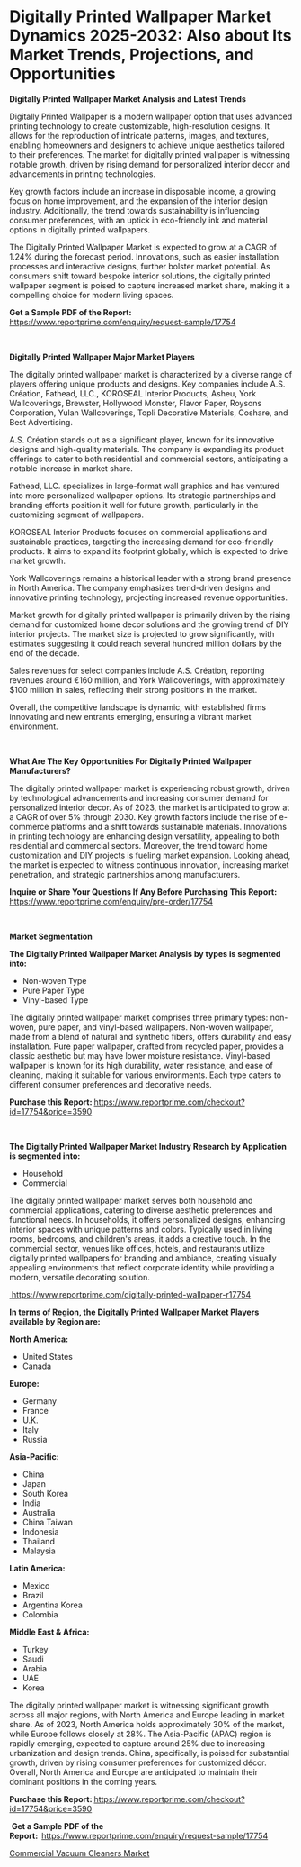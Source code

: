 <p><h1>Digitally Printed Wallpaper Market Dynamics 2025-2032: Also about Its Market Trends, Projections, and Opportunities</h1></p><p><strong>Digitally Printed Wallpaper Market Analysis and Latest Trends</strong></p>
<p><p>Digitally Printed Wallpaper is a modern wallpaper option that uses advanced printing technology to create customizable, high-resolution designs. It allows for the reproduction of intricate patterns, images, and textures, enabling homeowners and designers to achieve unique aesthetics tailored to their preferences. The market for digitally printed wallpaper is witnessing notable growth, driven by rising demand for personalized interior decor and advancements in printing technologies.</p><p>Key growth factors include an increase in disposable income, a growing focus on home improvement, and the expansion of the interior design industry. Additionally, the trend towards sustainability is influencing consumer preferences, with an uptick in eco-friendly ink and material options in digitally printed wallpapers.</p><p>The Digitally Printed Wallpaper Market is expected to grow at a CAGR of 1.24% during the forecast period. Innovations, such as easier installation processes and interactive designs, further bolster market potential. As consumers shift toward bespoke interior solutions, the digitally printed wallpaper segment is poised to capture increased market share, making it a compelling choice for modern living spaces.</p></p>
<p><strong>Get a Sample PDF of the Report:&nbsp;</strong> <a href="https://www.reportprime.com/enquiry/request-sample/17754?utm_campaign=2769&utm_medium=2&utm_source=Github&utm_content=ia&utm_term=18032025&utm_id=digitally-printed-wallpaper">https://www.reportprime.com/enquiry/request-sample/17754</a></p>
<p>&nbsp;</p>
<p><strong>Digitally Printed Wallpaper Major Market Players</strong></p>
<p><p>The digitally printed wallpaper market is characterized by a diverse range of players offering unique products and designs. Key companies include A.S. Création, Fathead, LLC., KOROSEAL Interior Products, Asheu, York Wallcoverings, Brewster, Hollywood Monster, Flavor Paper, Roysons Corporation, Yulan Wallcoverings, Topli Decorative Materials, Coshare, and Best Advertising.</p><p>A.S. Création stands out as a significant player, known for its innovative designs and high-quality materials. The company is expanding its product offerings to cater to both residential and commercial sectors, anticipating a notable increase in market share.</p><p>Fathead, LLC. specializes in large-format wall graphics and has ventured into more personalized wallpaper options. Its strategic partnerships and branding efforts position it well for future growth, particularly in the customizing segment of wallpapers.</p><p>KOROSEAL Interior Products focuses on commercial applications and sustainable practices, targeting the increasing demand for eco-friendly products. It aims to expand its footprint globally, which is expected to drive market growth.</p><p>York Wallcoverings remains a historical leader with a strong brand presence in North America. The company emphasizes trend-driven designs and innovative printing technology, projecting increased revenue opportunities.</p><p>Market growth for digitally printed wallpaper is primarily driven by the rising demand for customized home decor solutions and the growing trend of DIY interior projects. The market size is projected to grow significantly, with estimates suggesting it could reach several hundred million dollars by the end of the decade.</p><p>Sales revenues for select companies include A.S. Création, reporting revenues around €160 million, and York Wallcoverings, with approximately $100 million in sales, reflecting their strong positions in the market.</p><p>Overall, the competitive landscape is dynamic, with established firms innovating and new entrants emerging, ensuring a vibrant market environment.</p></p>
<p>&nbsp;</p>
<p><strong>What Are The Key Opportunities For Digitally Printed Wallpaper Manufacturers?</strong></p>
<p><p>The digitally printed wallpaper market is experiencing robust growth, driven by technological advancements and increasing consumer demand for personalized interior decor. As of 2023, the market is anticipated to grow at a CAGR of over 5% through 2030. Key growth factors include the rise of e-commerce platforms and a shift towards sustainable materials. Innovations in printing technology are enhancing design versatility, appealing to both residential and commercial sectors. Moreover, the trend toward home customization and DIY projects is fueling market expansion. Looking ahead, the market is expected to witness continuous innovation, increasing market penetration, and strategic partnerships among manufacturers.</p></p>
<p><strong>Inquire or Share Your Questions If Any Before Purchasing This Report:</strong> <a href="https://www.reportprime.com/enquiry/pre-order/17754?utm_campaign=2769&utm_medium=2&utm_source=Github&utm_content=ia&utm_term=18032025&utm_id=digitally-printed-wallpaper">https://www.reportprime.com/enquiry/pre-order/17754</a></p>
<p>&nbsp;</p>
<p><strong>Market Segmentation</strong></p>
<p><strong>The Digitally Printed Wallpaper Market Analysis by types is segmented into:</strong></p>
<p><ul><li>Non-woven Type</li><li>Pure Paper Type</li><li>Vinyl-based Type</li></ul></p>
<p><p>The digitally printed wallpaper market comprises three primary types: non-woven, pure paper, and vinyl-based wallpapers. Non-woven wallpaper, made from a blend of natural and synthetic fibers, offers durability and easy installation. Pure paper wallpaper, crafted from recycled paper, provides a classic aesthetic but may have lower moisture resistance. Vinyl-based wallpaper is known for its high durability, water resistance, and ease of cleaning, making it suitable for various environments. Each type caters to different consumer preferences and decorative needs.</p></p>
<p><strong>Purchase this Report:&nbsp;</strong><a href="https://www.reportprime.com/checkout?id=17754&price=3590&utm_campaign=2769&utm_medium=2&utm_source=Github&utm_content=ia&utm_term=18032025&utm_id=digitally-printed-wallpaper">https://www.reportprime.com/checkout?id=17754&price=3590</a></p>
<p>&nbsp;</p>
<p><strong>The Digitally Printed Wallpaper Market Industry Research by Application is segmented into:</strong></p>
<p><ul><li>Household</li><li>Commercial</li></ul></p>
<p><p>The digitally printed wallpaper market serves both household and commercial applications, catering to diverse aesthetic preferences and functional needs. In households, it offers personalized designs, enhancing interior spaces with unique patterns and colors. Typically used in living rooms, bedrooms, and children's areas, it adds a creative touch. In the commercial sector, venues like offices, hotels, and restaurants utilize digitally printed wallpapers for branding and ambiance, creating visually appealing environments that reflect corporate identity while providing a modern, versatile decorating solution.</p></p>
<p><a href="https://www.reportprime.com/digitally-printed-wallpaper-r17754?utm_campaign=2769&utm_medium=2&utm_source=Github&utm_content=ia&utm_term=18032025&utm_id=digitally-printed-wallpaper">&nbsp;https://www.reportprime.com/digitally-printed-wallpaper-r17754</a></p>
<p><strong>In terms of Region, the Digitally Printed Wallpaper Market Players available by Region are:</strong></p>
<p>
    <p> <strong> North America: </strong>
        <ul>
            <li>United States</li>
            <li>Canada</li>
        </ul>
        </p> 
    <p> <strong> Europe: </strong>
        <ul>
            <li>Germany</li>
            <li>France</li>
            <li>U.K.</li>
            <li>Italy</li>
            <li>Russia</li>
        </ul>
        </p> 
    <p> <strong> Asia-Pacific: </strong>
        <ul>
            <li>China</li>
            <li>Japan</li>
            <li>South Korea</li>
            <li>India</li>
            <li>Australia</li>
            <li>China Taiwan</li>
            <li>Indonesia</li>
            <li>Thailand</li>
            <li>Malaysia</li>
        </ul>
        </p> 
    <p> <strong> Latin America: </strong>
        <ul>
            <li>Mexico</li>
            <li>Brazil</li>
            <li>Argentina Korea</li>
            <li>Colombia</li>
        </ul>
        </p> 
    <p> <strong> Middle East & Africa: </strong>
        <ul>
            <li>Turkey</li>
            <li>Saudi</li>
            <li>Arabia</li>
            <li>UAE</li>
            <li>Korea</li>
        </ul>
    </p>
    </p>
<p><p>The digitally printed wallpaper market is witnessing significant growth across all major regions, with North America and Europe leading in market share. As of 2023, North America holds approximately 30% of the market, while Europe follows closely at 28%. The Asia-Pacific (APAC) region is rapidly emerging, expected to capture around 25% due to increasing urbanization and design trends. China, specifically, is poised for substantial growth, driven by rising consumer preferences for customized décor. Overall, North America and Europe are anticipated to maintain their dominant positions in the coming years.</p></p>
<p><strong>Purchase this Report: </strong><a href="https://www.reportprime.com/checkout?id=17754&price=3590&utm_campaign=2769&utm_medium=2&utm_source=Github&utm_content=ia&utm_term=18032025&utm_id=digitally-printed-wallpaper">https://www.reportprime.com/checkout?id=17754&price=3590</a></p>
<p>&nbsp;<strong>Get a Sample PDF of the Report:&nbsp;&nbsp;</strong><a href="https://www.reportprime.com/enquiry/request-sample/17754?utm_campaign=2769&utm_medium=2&utm_source=Github&utm_content=ia&utm_term=18032025&utm_id=digitally-printed-wallpaper">https://www.reportprime.com/enquiry/request-sample/17754</a></p>
<p><strong></strong></p>
<p><p><a href="https://github.com/danikabiele541/Market-Research-Report-List-1/blob/main/commercial-vacuum-cleaners-market.md?utm_campaign=2769&utm_medium=2&utm_source=Github&utm_content=ia&utm_term=18032025&utm_id=digitally-printed-wallpaper">Commercial Vacuum Cleaners Market</a></p></p>